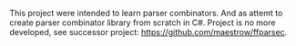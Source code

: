This project were intended to learn parser combinators. And as attemt to create parser combinator library from scratch in C#. 
Project is no more developed, see successor project: https://github.com/maestrow/ffparsec.
